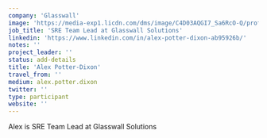 ```yaml
---
company: 'Glasswall'
image: 'https://media-exp1.licdn.com/dms/image/C4D03AQGI7_Sa6RcO-Q/profile-displayphoto-shrink_200_200/0?e=1588204800&v=beta&t=my-1nFot7XWqIc_vaRlCzSC3m7jteY9eBF7VZezeR7I'
job_title: 'SRE Team Lead at Glasswall Solutions'
linkedin: 'https://www.linkedin.com/in/alex-potter-dixon-ab95926b/'
notes: ''
project_leader: ''
status: add-details
title: 'Alex Potter-Dixon'
travel_from: ''
medium: alex.potter.dixon
twitter: ''
type: participant
website: ''
---
```

Alex is SRE Team Lead at Glasswall Solutions
